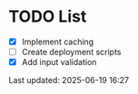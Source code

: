# TODO List

- [x] Implement caching
- [ ] Create deployment scripts
- [x] Add input validation

Last updated: 2025-06-19 16:27
